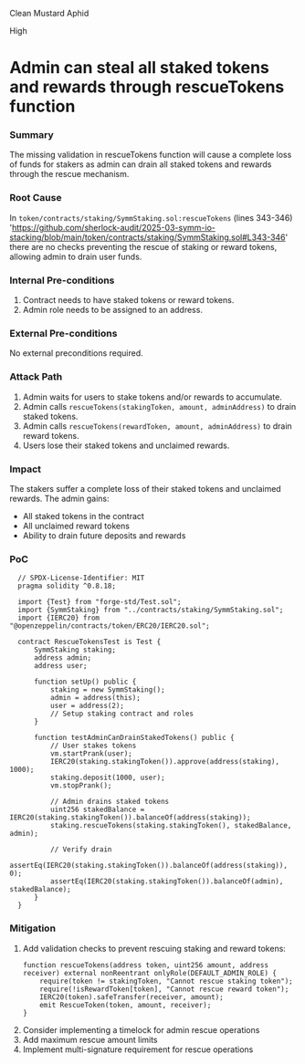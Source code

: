 Clean Mustard Aphid

High

# Admin can steal all staked tokens and rewards through rescueTokens function

### Summary

The missing validation in rescueTokens function will cause a complete loss of funds for stakers as admin can drain all staked tokens and rewards through the rescue mechanism.

### Root Cause

In `token/contracts/staking/SymmStaking.sol:rescueTokens` (lines 343-346) 'https://github.com/sherlock-audit/2025-03-symm-io-stacking/blob/main/token/contracts/staking/SymmStaking.sol#L343-346' there are no checks preventing the rescue of staking or reward tokens, allowing admin to drain user funds.

### Internal Pre-conditions

1. Contract needs to have staked tokens or reward tokens.
2. Admin role needs to be assigned to an address.

### External Pre-conditions

No external preconditions required.


### Attack Path

1. Admin waits for users to stake tokens and/or rewards to accumulate.
2. Admin calls `rescueTokens(stakingToken, amount, adminAddress)` to drain staked tokens.
3. Admin calls `rescueTokens(rewardToken, amount, adminAddress)` to drain reward tokens.
4. Users lose their staked tokens and unclaimed rewards.

### Impact

The stakers suffer a complete loss of their staked tokens and unclaimed rewards. The admin gains:
  - All staked tokens in the contract
  - All unclaimed reward tokens
  - Ability to drain future deposits and rewards

### PoC

```solidity
  // SPDX-License-Identifier: MIT
  pragma solidity ^0.8.18;
  
  import {Test} from "forge-std/Test.sol";
  import {SymmStaking} from "../contracts/staking/SymmStaking.sol";
  import {IERC20} from "@openzeppelin/contracts/token/ERC20/IERC20.sol";
  
  contract RescueTokensTest is Test {
      SymmStaking staking;
      address admin;
      address user;
      
      function setUp() public {
          staking = new SymmStaking();
          admin = address(this);
          user = address(2);
          // Setup staking contract and roles
      }
      
      function testAdminCanDrainStakedTokens() public {
          // User stakes tokens
          vm.startPrank(user);
          IERC20(staking.stakingToken()).approve(address(staking), 1000);
          staking.deposit(1000, user);
          vm.stopPrank();
          
          // Admin drains staked tokens
          uint256 stakedBalance = IERC20(staking.stakingToken()).balanceOf(address(staking));
          staking.rescueTokens(staking.stakingToken(), stakedBalance, admin);
          
          // Verify drain
          assertEq(IERC20(staking.stakingToken()).balanceOf(address(staking)), 0);
          assertEq(IERC20(staking.stakingToken()).balanceOf(admin), stakedBalance);
      }
  }
  ```

### Mitigation

1. Add validation checks to prevent rescuing staking and reward tokens:
     ```solidity
     function rescueTokens(address token, uint256 amount, address receiver) external nonReentrant onlyRole(DEFAULT_ADMIN_ROLE) {
         require(token != stakingToken, "Cannot rescue staking token");
         require(!isRewardToken[token], "Cannot rescue reward token");
         IERC20(token).safeTransfer(receiver, amount);
         emit RescueToken(token, amount, receiver);
     }
     ```
  2. Consider implementing a timelock for admin rescue operations
  3. Add maximum rescue amount limits
  4. Implement multi-signature requirement for rescue operations